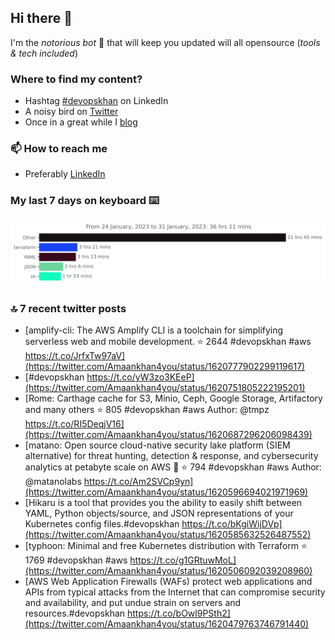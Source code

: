 <!--- [![Hits](https://hits.seeyoufarm.com/api/count/incr/badge.svg?url=https%3A%2F%2Fgithub.com%2Fakhan4u%2Fhit-counter&count_bg=%2379C83D&title_bg=%23555555&icon=&icon_color=%23E7E7E7&title=visits&edge_flat=false)](https://hits.seeyoufarm.com) --->

## Hi there 👋

I'm the _notorious bot_ 🤣 that will keep you updated will all opensource (_tools & tech included_) 

### Where to find my content?

* Hashtag [#devopskhan](https://www.linkedin.com/feed/hashtag/devopskhan) on LinkedIn
* A noisy bird on [Twitter](https://twitter.com/Amaankhan4you)
* Once in a great while I [blog](https://linuxparrot.netlify.app) 


### 📫 **How to reach me**

* Preferably [LinkedIn](https://www.linkedin.com/in/amaan-khan-linux-ninja)

### My last 7 days on keyboard ⌨️

<img src="https://github.com/akhan4u/akhan4u/blob/main/images/stat.svg" alt="Amaan's Wakatime Activity!"/>

### 🔝 7 recent twitter posts
<!-- DEVDOJO:START -->
- [amplify-cli: The AWS Amplify CLI is a toolchain for simplifying serverless web and mobile development.
⭐️ 2644
#devopskhan #aws
https://t.co/JrfxTw97aV](https://twitter.com/Amaankhan4you/status/1620777902299119617)
- [#devopskhan https://t.co/yW3zo3KEeP](https://twitter.com/Amaankhan4you/status/1620751805222195201)
- [Rome: Carthage cache for S3, Minio, Ceph, Google Storage, Artifactory and many others 
⭐️ 805
#devopskhan #aws
Author: @tmpz
https://t.co/RI5DeqjV16](https://twitter.com/Amaankhan4you/status/1620687296206098439)
- [matano: Open source cloud-native security lake platform &lpar;SIEM alternative&rpar; for threat hunting, detection &amp; response, and cybersecurity analytics at petabyte scale on AWS 🦀
⭐️ 794
#devopskhan #aws
Author: @matanolabs
https://t.co/Am2SVCp9yn](https://twitter.com/Amaankhan4you/status/1620596694021971969)
- [Hikaru is a tool that provides you the ability to easily shift between YAML, Python objects/source, and JSON representations of your Kubernetes config files.#devopskhan https://t.co/bKgiWijDVp](https://twitter.com/Amaankhan4you/status/1620585632526487552)
- [typhoon: Minimal and free Kubernetes distribution with Terraform
⭐️ 1769
#devopskhan #aws
https://t.co/g1GRtuwMoL](https://twitter.com/Amaankhan4you/status/1620506092039208960)
- [AWS Web Application Firewalls &lpar;WAFs&rpar; protect web applications and APIs from typical attacks from the Internet that can compromise security and availability, and put undue strain on servers and resources.#devopskhan https://t.co/bOwl9PSth2](https://twitter.com/Amaankhan4you/status/1620479763746791440)
<!-- DEVDOJO:END -->

<!-- ![Amaan's GitHub stats](https://github-readme-stats.vercel.app/api?username=akhan4u&count_private=true&show_icons=true&hide=contribs) -->
